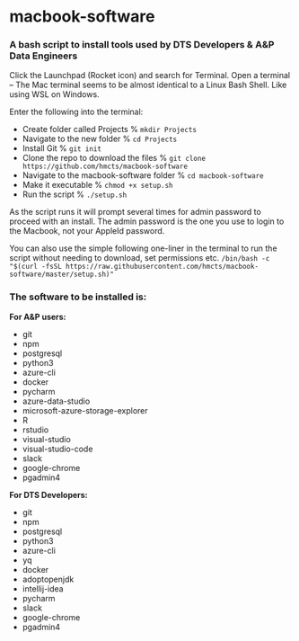 # macbook-software
 
### A bash script to install tools used by DTS Developers & A&P Data Engineers
 
Click the Launchpad (Rocket icon) and search for Terminal. Open a terminal – The Mac terminal seems to be almost identical to a Linux Bash Shell. Like using WSL on Windows.
 
Enter the following into the terminal:
 
- Create folder called Projects % `mkdir Projects`
- Navigate to the new folder % `cd Projects`
- Install Git % `git init`
- Clone the repo to download the files % `git clone https://github.com/hmcts/macbook-software`
- Navigate to the macbook-software folder % `cd macbook-software`
- Make it executable % `chmod +x setup.sh`
- Run the script % `./setup.sh`
 
As the script runs it will prompt several times for admin password to proceed with an install. The admin password is the one you use to login to the Macbook, not your AppleId password.

You can also use the simple following one-liner in the terminal to run the script without needing to download, set permissions etc.
`/bin/bash -c "$(curl -fsSL https://raw.githubusercontent.com/hmcts/macbook-software/master/setup.sh)"`
 
### The software to be installed is:
 
**For A&P users:**
 
- git
- npm
- postgresql
- python3
- azure-cli
- docker
- pycharm
- azure-data-studio
- microsoft-azure-storage-explorer
- R
- rstudio
- visual-studio
- visual-studio-code
- slack
- google-chrome
- pgadmin4
 
**For DTS Developers:**
 
- git
- npm
- postgresql
- python3
- azure-cli
- yq
- docker
- adoptopenjdk
- intellij-idea
- pycharm
- slack
- google-chrome
- pgadmin4
